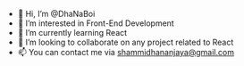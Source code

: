 - 👋 Hi, I’m @DhaNaBoi
- 👀 I’m interested in Front-End Development
- 🌱 I’m currently learning React
- 💞️ I’m looking to collaborate on any project related to React
- 📫 You can contact me via shammidhananjaya@gmail.com

<!---
DhaNaBoi/DhaNaBoi is a ✨ special ✨ repository because its `README.md` (this file) appears on your GitHub profile.
You can click the Preview link to take a look at your changes.
--->
